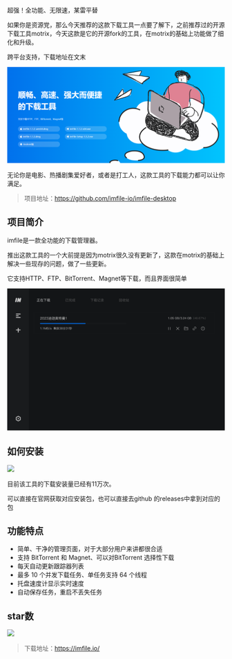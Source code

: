 超强！全功能、无限速，某雷平替

如果你是资源党，那么今天推荐的这款下载工具一点要了解下，之前推荐过的开源下载工具motrix，今天这款是它的开源fork的工具，在motrix的基础上功能做了细化和升级。

跨平台支持，下载地址在文末

![imfile](image.png)

无论你是电影、热播剧集爱好者，或者是打工人，这款工具的下载能力都可以让你满足。

>项目地址：https://github.com/imfile-io/imfile-desktop

## 项目简介

imfile是一款全功能的下载管理器。

推出这款工具的一个大前提是因为motrix很久没有更新了，这款在motrix的基础上解决一些现存的问题，做了一些更新。

它支持HTTP、FTP、BitTorrent、Magnet等下载，而且界面很简单

![](image-1.png)


## 如何安装

 ![](https://img.shields.io/github/downloads/imfile-io/imfile-desktop/total?style=flat-square)

目前该工具的下载安装量已经有11万次。

可以直接在官网获取对应安装包，也可以直接去github 的releases中拿到对应的包

## 功能特点

- 简单、干净的管理页面，对于大部分用户来讲都很合适
- 支持 BitTorrent 和 Magnet、可以对BitTorrent 选择性下载
- 每天自动更新跟踪器列表
- 最多 10 个并发下载任务、单任务支持 64 个线程
- 托盘速度计显示实时速度
- 自动保存任务，重启不丢失任务
## star数

 ![](https://img.shields.io/github/stars/imfile-io/imfile-desktop?style=flat-square) 



>下载地址：https://imfile.io/

